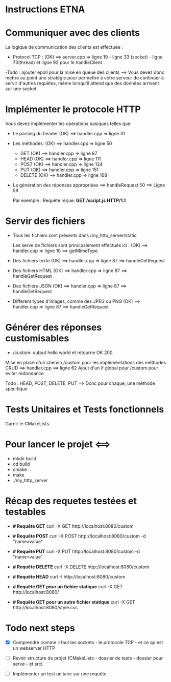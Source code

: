 # Instructions ETNA

# Communiquer avec des clients

La logique de communication des clients est effectuée :

- Protocol TCP : (OK) ==> server.cpp => ligne 19 - ligne 33 (socket) - ligne 73(thread) et ligne 92 pour le handleClient

-Todo : ajouter epoll pour la mise en queue des clients
==> Vous devez donc mettre au point une stratégie 
    pour permettre à votre serveur de continuer à 
    servir d'autres requêtes, même lorsqu'il 
    attend que des données arrivent sur une socket.

# Implémenter le protocole HTTP

Vous devez implémenter les opérations basiques telles que:
- Le parsing du header (OK) ==> handler.cpp => ligne 31
- Les méthodes: (OK) ==> handler.cpp => ligne 50
    - GET (OK) ==> handler.cpp => ligne 87
    - HEAD (OK) ==> handler.cpp => ligne 111
    - POST (OK) ==> handler.cpp => ligne 134
    - PUT (OK) ==> handler.cpp => ligne 151
    - DELETE (OK) ==> handler.cpp => ligne 168
- La génération des réponses appropriées 
    ==> handleRequest 50 ==> Ligne 59
    
    Par exemple : Requête reçue: **GET /script.js HTTP/1.1**

# Servir des fichiers 

- Tous les fichiers sont présents dans /my_http_server/static

  Les serve de fichiers sont principalement effectués ici : (OK) ==> handler.cpp => ligne 10 ==> getMimeType
- Des fichiers texte (OK) ==> handler.cpp => ligne 87 ==> handleGetRequest
- Des fichiers HTML (OK) ==> handler.cpp => ligne 87 ==> handleGetRequest
- Des fichiers JSON (OK) ==> handler.cpp => ligne 87 ==> handleGetRequest
- Different types d'images, comme des JPEG ou PNG (OK) ==> handler.cpp => ligne 87 ==> handleGetRequest

# Générer des réponses customisables

- /custom:  output hello world et retourne OK 200

Mise en place d'un chemin /custom pour les implémentations des méthodes CRUD ==> handler.cpp ==> ligne 62
Ajout d'un if global pour /custom pour éviter redondance

Todo : HEAD, POST, DELETE, PUT ==> Donc pour chaque, une méthode spécifique


# Tests Unitaires et Tests fonctionnels

Garnir le CMakeLists

# Pour lancer le projet <==>

- mkdir build
- cd build
- cmake ..
- make
- ./my_http_server


# Récap des requetes testées et testables 

- **# Requête GET**
curl -X GET http://localhost:8080/custom

- **# Requête POST**
curl -X POST http://localhost:8080/custom -d "name=value"

- **# Requête PUT**
curl -X PUT http://localhost:8080/custom -d "name=value"

- **# Requête DELETE**
curl -X DELETE http://localhost:8080/custom

- **# Requête HEAD**
curl -I http://localhost:8080/custom

- **# Requête GET pour un fichier statique**
curl -X GET http://localhost:8080/

- **# Requête GET pour un autre fichier statique**
curl -X GET http://localhost:8080/style.css


# Todo next steps

- [x] Comprendre comme il faut les sockets - le protocole TCP - et ce qu'est un webserver HTTP
- [ ] Revoir structure de projet (CMakeLists - dossier de tests - dossier pour serve - et src)
- [ ] Implémenter un test unitaire sur une requête


